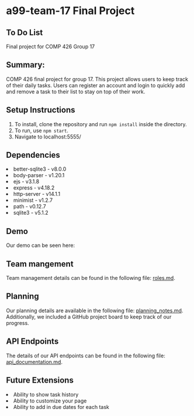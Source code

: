 # a99-team-17 Final Project
## To Do List
Final project for COMP 426 Group 17


## Summary: 
COMP 426 final project for group 17. This project allows users to keep track of their daily tasks. Users can register an account and login to quickly add and remove a task to their list to stay on top of their work.

## Setup Instructions
1. To install, clone the repository and run `npm install` inside the directory.
2. To run, use `npm start`.
3. Navigate to localhost:5555/

## Dependencies
<li> better-sqlite3 - v8.0.0
<li> body-parser - v1.20.1
<li> ejs - v3.1.8
<li> express - v4.18.2
<li> http-server - v14.1.1
<li> minimist - v1.2.7
<li> path - v0.12.7
<li> sqlite3 - v5.1.2

## Demo
Our demo can be seen here: 


## Team mangement
Team management details can be found in the following file: [roles.md](/docs/roles.md).

## Planning
Our planning details are available in the following file: [planning_notes.md](/docs/planning_notes.md). Additionally, we included a GitHub project board to keep track of our progress.

## API Endpoints
The details of our API endpoints can be found in the following file: [api_documentation.md](/docs/api_documentation.md).

## Future Extensions
<li> Ability to show task history
<li> Ability to customize your page
<li> Ability to add in due dates for each task
